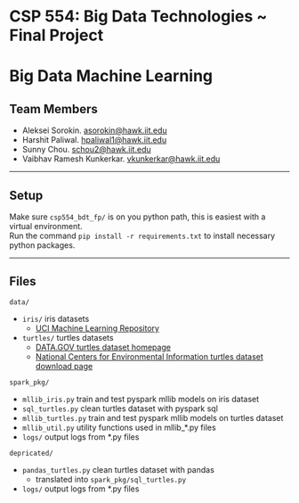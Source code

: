 # CSP 554: Big Data Technologies ~ Final Project
# Big Data Machine Learning

## Team Members
- Aleksei Sorokin. [asorokin@hawk.iit.edu](mailto:asorokin@hawk.iit.edu)
- Harshit Paliwal. [hpaliwal1@hawk.iit.edu](mailto:hpaliwal1@hawk.iit.edu)
- Sunny Chou. [schou2@hawk.iit.edu](mailto:schou2@hawk.iit.edu)
- Vaibhav Ramesh Kunkerkar. [vkunkerkar@hawk.iit.edu](mailto:vkunkerkar@hawk.iit.edu)

---

## Setup 
Make sure `csp554_bdt_fp/` is on you python path, this is easiest with a virtual environment.\
Run the command `pip install -r requirements.txt` to install necessary python packages. 

---

## Files
`data/` 
- `iris/` iris datasets
  - [UCI Machine Learning Repository](http://archive.ics.uci.edu/ml/datasets/iris)
- `turtles/` turtles datasets
  - [DATA.GOV turtles dataset homepage](https://catalog.data.gov/dataset/sea-turtle-population-study-in-the-coastal-waters-of-north-carolina-from-1988-06-07-to-2015-09-)
  - [National Centers for Environmental Information turtles dataset download page](https://www.nodc.noaa.gov/cgi-bin/OAS/prd/accession/download/162846)

`spark_pkg/`
- `mllib_iris.py` train and test pyspark mllib models on iris dataset
- `sql_turtles.py` clean turtles dataset with pyspark sql
- `mllib_turtles.py` train and test pyspark mllib models on turtles dataset
- `mllib_util.py` utility functions used in mllib_*.py files
- `logs/` output logs from *.py files

`depricated/`
- `pandas_turtles.py` clean turtles dataset with pandas
  - translated into `spark_pkg/sql_turtles.py`
- `logs/` output logs from *.py files